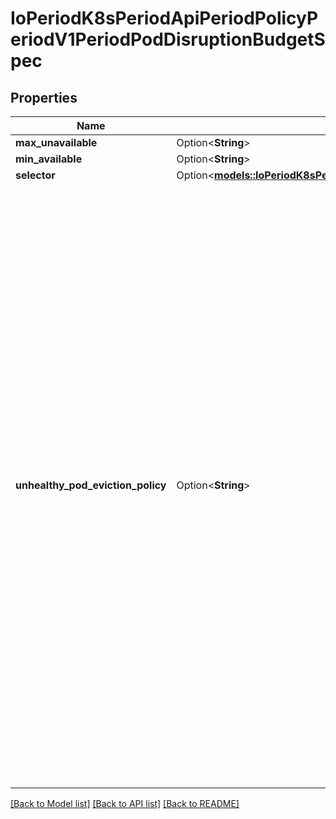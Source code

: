 # IoPeriodK8sPeriodApiPeriodPolicyPeriodV1PeriodPodDisruptionBudgetSpec

## Properties

Name | Type | Description | Notes
------------ | ------------- | ------------- | -------------
**max_unavailable** | Option<**String**> |  | [optional]
**min_available** | Option<**String**> |  | [optional]
**selector** | Option<[**models::IoPeriodK8sPeriodApimachineryPeriodPkgPeriodApisPeriodMetaPeriodV1PeriodLabelSelector**](io.k8s.apimachinery.pkg.apis.meta.v1.LabelSelector.md)> |  | [optional]
**unhealthy_pod_eviction_policy** | Option<**String**> | UnhealthyPodEvictionPolicy defines the criteria for when unhealthy pods should be considered for eviction. Current implementation considers healthy pods, as pods that have status.conditions item with type=\"Ready\",status=\"True\".  Valid policies are IfHealthyBudget and AlwaysAllow. If no policy is specified, the default behavior will be used, which corresponds to the IfHealthyBudget policy.  IfHealthyBudget policy means that running pods (status.phase=\"Running\"), but not yet healthy can be evicted only if the guarded application is not disrupted (status.currentHealthy is at least equal to status.desiredHealthy). Healthy pods will be subject to the PDB for eviction.  AlwaysAllow policy means that all running pods (status.phase=\"Running\"), but not yet healthy are considered disrupted and can be evicted regardless of whether the criteria in a PDB is met. This means perspective running pods of a disrupted application might not get a chance to become healthy. Healthy pods will be subject to the PDB for eviction.  Additional policies may be added in the future. Clients making eviction decisions should disallow eviction of unhealthy pods if they encounter an unrecognized policy in this field. | [optional]

[[Back to Model list]](../README.md#documentation-for-models) [[Back to API list]](../README.md#documentation-for-api-endpoints) [[Back to README]](../README.md)


